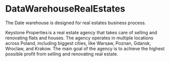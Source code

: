 # DataWarehouseRealEstates
The Date warehouse is designed for real estates business process.

Keystone Properties is a real estate agency that takes care of selling and renovating flats and houses. The agency operates in multiple locations across Poland, including biggest cities, like Warsaw, Poznan, Gdansk, Wroclaw, and Krakow. The main goal of the agency is to achieve the highest possible profit from selling and renovating real estate.



